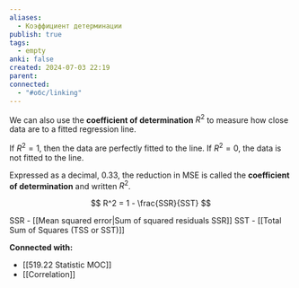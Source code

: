 ```yaml
---
aliases:
  - Коэффициент детерминации
publish: true
tags:
  - empty
anki: false
created: 2024-07-03 22:19
parent: 
connected:
  - "#обс/linking"
---
```


We can also use the **coefficient of determination** $R^2$ to measure how close data are to a fitted regression line.

If $R^2=1$, then the data are perfectly fitted to the line. 
If $R^2=0$, the data is not fitted to the line.

Expressed as a decimal, $0.33$, the reduction in MSE is called the **coefficient of determination** and written $R^2$.

$$
R^2 = 1 - \frac{SSR}{SST}
$$

SSR - [[Mean squared error|Sum of squared residuals SSR]]
SST - [[Total Sum of Squares (TSS or SST)]]



**Connected with:**
- [[519.22 Statistic MOC]]
- [[Correlation]]

